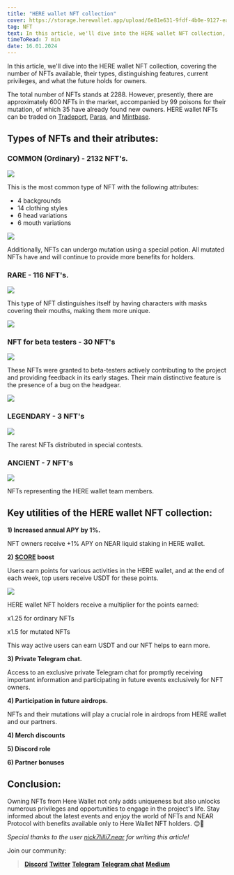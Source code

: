 ```yaml
---
title: "HERE wallet NFT collection"
cover: https://storage.herewallet.app/upload/6e81e631-9fdf-4b0e-9127-ea8a219d6878.png
tag: NFT
text: In this article, we'll dive into the HERE wallet NFT collection, covering the number of NFTs available, their types, distinguishing features, current privileges, and what the future holds for owners.
timeToRead: 7 min
date: 16.01.2024
---
```


In this article, we'll dive into the HERE wallet NFT collection, covering the number of NFTs available, their types, distinguishing features, current privileges, and what the future holds for owners.

The total number of NFTs stands at 2288. However, presently, there are approximately 600 NFTs in the market, accompanied by 99  poisons for their mutation, of which 35 have already found new owners. HERE wallet NFTs can be traded on [Tradeport](https://www.tradeport.xyz/near/collection/nft.herewallet.near?bottomTab=trades), [Paras](https://paras.id/collection/nft.herewallet.near), and [Mintbase](https://www.mintbase.xyz/contract/nft.herewallet.near/nfts/all/0).

## Types of NFTs and their atributes:

### COMMON (Ordinary) - 2132 NFT's. 

![](https://storage.herewallet.app/upload/f704bf24-a60b-4880-9e88-b7de7e677aaa.png)

This is the most common type of NFT with the following attributes:

- 4 backgrounds
- 14 clothing styles
- 6 head variations
- 6 mouth variations

![](https://storage.herewallet.app/upload/3217c7ca-6884-4e2b-abea-1708f7ab7342.png)

Additionally, NFTs can undergo mutation using a special potion. All mutated NFTs have and will continue to provide more benefits for holders.

### RARE - 116 NFT's.

![](https://storage.herewallet.app/upload/407845eb-c004-41c4-bdb5-5d951a1aab38.png)

This type of NFT distinguishes itself by having characters with masks covering their mouths, making them more unique.

![](https://storage.herewallet.app/upload/8849bc4f-a837-4dc8-a3c2-23b438e55ccf.png)

### NFT for beta testers  - 30 NFT's

![](https://storage.herewallet.app/upload/f546c0ce-6399-443d-b7ea-521ce45586fc.png)

These NFTs were granted to beta-testers actively contributing to the project and providing feedback in its early stages. Their main distinctive feature is the presence of a bug on the headgear.

![](https://storage.herewallet.app/upload/c98c5a1a-6321-45a2-ad80-8414cec41867.png)


### LEGENDARY - 3 NFT's

![](https://storage.herewallet.app/upload/3c7d9c33-1a88-45a0-8897-4c7660880068.png)

The rarest NFTs distributed in special contests.

### ANCIENT - 7 NFT's

![](https://storage.herewallet.app/upload/880d493e-8fd5-4f5a-ab92-be6274d29a4b.png)

NFTs representing the HERE wallet team members.

## Key utilities of the HERE wallet NFT collection:

**1) Increased annual APY by 1%.**

NFT owners receive +1% APY on NEAR liquid staking in HERE wallet.

**2) [SCORE](https://www.herewallet.app/blog/here-score-29ce3537e225) boost** 

Users earn points for various activities in the HERE wallet, and at the end of each week, top users receive USDT for these points.

![](https://storage.herewallet.app/upload/2e98cabb-e9f1-496c-bcec-03287694b4dc.png)

HERE wallet NFT holders receive a multiplier for the points earned:

x1.25 for ordinary NFTs

x1.5 for mutated NFTs

This way active users can earn USDT and our NFT helps to earn more.

**3) Private Telegram chat.**

Access to an exclusive private Telegram chat for promptly receiving important information and participating in future events exclusively for NFT owners. 

**4) Participation in future airdrops.**

NFTs and their mutations will play a crucial role in airdrops from HERE wallet and our partners.

**4) Merch discounts**

**5) Discord role**

**6) Partner bonuses**

## Conclusion:

Owning NFTs from Here Wallet not only adds uniqueness but also unlocks numerous privileges and opportunities to engage in the project's life. Stay informed about the latest events and enjoy the world of NFTs and NEAR Protocol with benefits available only to Here Wallet NFT holders. 😊🚀

*Special thanks to the user [nick7lilli7.near](https://twitter.com/LiPillion) for writing this article!*

Join our community:
> [**Discord**](https://discord.gg/AfB5cvtFXH)
> [**Twitter**](https://twitter.com/here_wallet)
> [**Telegram**](https://t.me/herewallet)
> [**Telegram chat**](https://t.me/herewalletchat)
> [**Medium**](https://medium.com/@nearhere)
